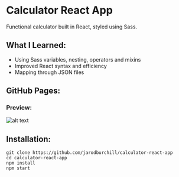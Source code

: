 # Calculator React App
Functional calculator built in React, styled using Sass.
## What I Learned:
- Using Sass variables, nesting, operators and mixins
- Improved React syntax and efficiency 
- Mapping through JSON files
## GitHub Pages:

### Preview:
![alt text](preview.png "Preview Image")
## Installation: 
```
git clone https://github.com/jarodburchill/calculator-react-app
cd calculator-react-app
npm install
npm start
```
